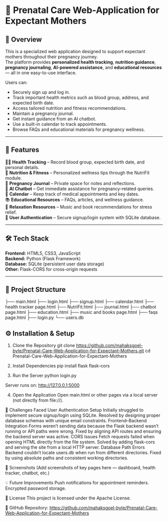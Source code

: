 # 🤰 Prenatal Care Web-Application for Expectant Mothers

## 📌 Overview
This is a specialized web application designed to support expectant mothers throughout their pregnancy journey.  
The platform provides **personalized health tracking**, **nutrition guidance**, **pregnancy journaling**, **AI-powered assistance**, and **educational resources** — all in one easy-to-use interface.

Users can:
- Securely sign up and log in.
- Track important health metrics such as blood group, address, and expected birth date.
- Access tailored nutrition and fitness recommendations.
- Maintain a pregnancy journal.
- Get instant guidance from an AI chatbot.
- Use a built-in calendar to track appointments.
- Browse FAQs and educational materials for pregnancy wellness.

---

## 🚀 Features
👩‍⚕️ **Health Tracking** – Record blood group, expected birth date, and personal details.  
🥗 **Nutrition & Fitness** – Personalized wellness tips through the NutriFit module.  
📓 **Pregnancy Journal** – Private space for notes and reflections.  
🤖 **AI Chatbot** – Get immediate assistance for pregnancy-related queries.  
📅 **Calendar** – Keep track of medical appointments and key dates.  
📚 **Educational Resources** – FAQs, articles, and wellness guidance.  
🎵 **Relaxation Resources** – Music and book recommendations for stress relief.  
🔐 **User Authentication** – Secure signup/login system with SQLite database.  

---

## 🛠️ Tech Stack
**Frontend:** HTML5, CSS3, JavaScript  
**Backend:** Python (Flask Framework)  
**Database:** SQLite (persistent user data storage)  
**Other:** Flask-CORS for cross-origin requests  

---

## 📂 Project Structure
├── main.html
├── login.html
├── signup.html
├── calendar.html
├── health tracker page.html
├── NutriFit.html
├── journal.html
├── chatbot page.html
├── education.html
├── music and books page.html
├── faqs page.html
├── login.py
└── users.db

## ⚙️ Installation & Setup
1. Clone the Repository
git clone https://github.com/mahaksgoel-byte/Prenatal-Care-Web-Application-for-Expectant-Mothers.git
cd Prenatal-Care-Web-Application-for-Expectant-Mothers

2. Install Dependencies
pip install flask flask-cors

3. Run the Server
python login.py

Server runs on: http://127.0.0.1:5000

4. Open the Application
Open main.html or other pages via a local server (not directly from file://).

🐞 Challenges Faced
User Authentication Setup
Initially struggled to implement secure signup/login using SQLite.
Resolved by designing proper database schemas with unique email constraints.
Frontend–Backend Integration
Forms weren’t sending data because the Flask backend wasn’t running or API paths were wrong.
Fixed by aligning API routes and ensuring the backend server was active.
CORS Issues
Fetch requests failed when opening HTML directly from the file system.
Solved by adding flask-cors and serving the site from a local HTTP server.
Database Path Errors
Backend couldn’t locate users.db when run from different directories.
Fixed by using absolute paths and consistent working directories.

📸 Screenshots
(Add screenshots of key pages here — dashboard, health tracker, chatbot, etc.)

💡 Future Improvements
Push notifications for appointment reminders.
Encrypted password storage.

📜 License
This project is licensed under the Apache License.

🔗 GitHub Repository: https://github.com/mahaksgoel-byte/Prenatal-Care-Web-Application-for-Expectant-Mothers
